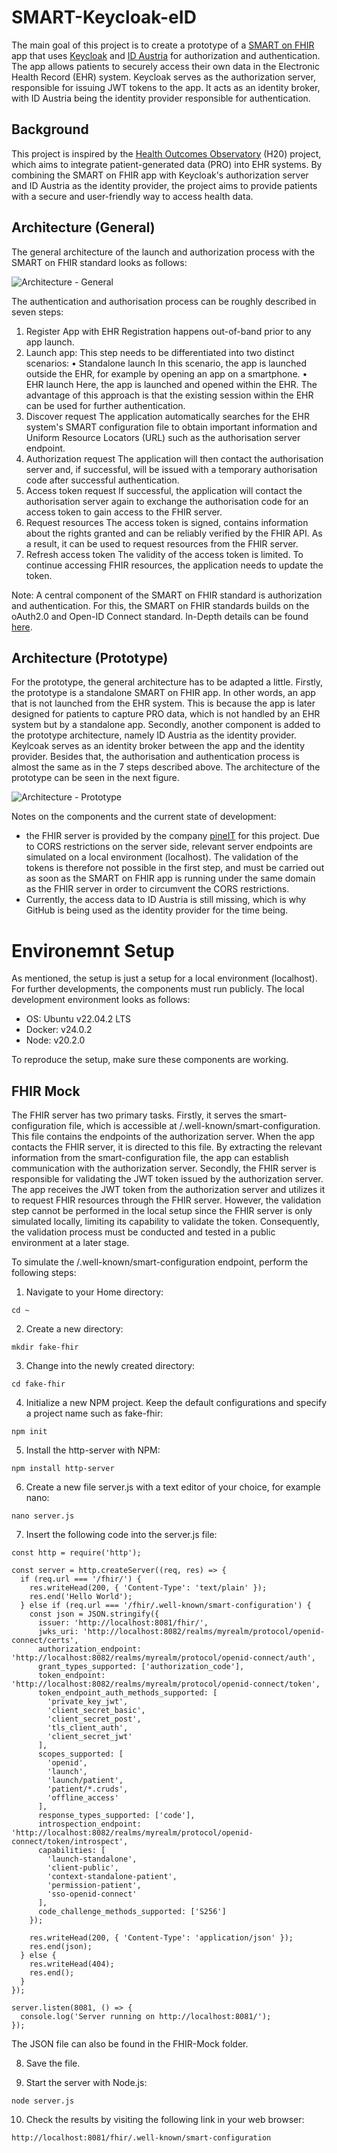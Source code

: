 # SMART-Keycloak-eID
The main goal of this project is to create a prototype of a [SMART on FHIR](https://docs.smarthealthit.org) app that uses [Keycloak](https://www.keycloak.org) and [ID Austria](https://www.oesterreich.gv.at/id-austria.html) for authorization and authentication. The app allows patients to securely access their own data in the Electronic Health Record (EHR) system. Keycloak serves as the authorization server, responsible for issuing JWT tokens to the app. It acts as an identity broker, with ID Austria being the identity provider responsible for authentication.

## Background
This project is inspired by the [Health Outcomes Observatory](https://health-outcomes-observatory.eu) (H20) project, which aims to integrate patient-generated data (PRO) into EHR systems. By combining the SMART on FHIR app with Keycloak's authorization server and ID Austria as the identity provider, the project aims to provide patients with a secure and user-friendly way to access health data.

## Architecture (General)
The general architecture of the launch and authorization process with the SMART on FHIR standard looks as follows:

![Architecture - General](images/image.png)

The authentication and authorisation process can be roughly described in seven steps:
1.	Register App with EHR
Registration happens out-of-band prior to any app launch.
2.	Launch app:
This step needs to be differentiated into two distinct scenarios:
•	Standalone launch
In this scenario, the app is launched outside the EHR, for example by opening an app on a smartphone.
•	EHR launch
Here, the app is launched and opened within the EHR. The advantage of this approach is that the existing session within the EHR can be used for further authentication.
3.	Discover request
The application automatically searches for the EHR system's SMART configuration file to obtain important information and Uniform Resource Locators (URL) such as the authorisation server endpoint.
4.	Authorization request
The application will then contact the authorisation server and, if successful, will be issued with a temporary authorisation code after successful authentication. 
5.	Access token request
If successful, the application will contact the authorisation server again to exchange the authorisation code for an access token to gain access to the FHIR server.
6.	Request resources
The access token is signed, contains information about the rights granted and can be reliably verified by the FHIR API. As a result, it can be used to request resources from the FHIR server.
7.	Refresh access token
The validity of the access token is limited. To continue accessing FHIR resources, the application needs to update the token.

Note: A central component of the SMART on FHIR standard is authorization and authentication. For this, the SMART on FHIR standards builds on the oAuth2.0 and Open-ID Connect standard. In-Depth details can be found [here](https://build.fhir.org/ig/HL7/smart-app-launch/app-launch.html#launch-app-standalone-launch). 

## Architecture (Prototype)
For the prototype, the general architecture has to be adapted a little. Firstly, the prototype is a standalone SMART on FHIR app. In other words, an app that is not launched from the EHR system. This is because the app is later designed for patients to capture PRO data, which is not handled by an EHR system but by a standalone app. Secondly, another component is added to the prototype architecture, namely ID Austria as the identity provider. Keylcoak serves as an identity broker between the app and the identity provider. Besides that, the authorisation and authentication process is almost the same as in the 7 steps described above. The architecture of the prototype can be seen in the next figure.

![Architecture - Prototype](images/image1.png)

Notes on the components and the current state of development:
- the FHIR server is provided by the company [pineIT](https://www.pineit.at) for this project. Due to CORS restrictions on the server side, relevant server endpoints are simulated on a local environment (localhost). The validation of the tokens is therefore not possible in the first step, and must be carried out as soon as the SMART on FHIR app is running under the same domain as the FHIR server in order to circumvent the CORS restrictions.
- Currently, the access data to ID Austria is still missing, which is why GitHub is being used as the identity provider for the time being.

# Environemnt Setup
As mentioned, the setup is just a setup for a local environment (localhost). For further developments, the components must run publicly. The local development environment looks as follows:

- OS: Ubuntu v22.04.2 LTS
- Docker: v24.0.2
- Node: v20.2.0

To reproduce the setup, make sure these components are working.

## FHIR Mock
The FHIR server has two primary tasks. Firstly, it serves the smart-configuration file, which is accessible at /.well-known/smart-configuration. This file contains the endpoints of the authorization server. When the app contacts the FHIR server, it is directed to this file. By extracting the relevant information from the smart-configuration file, the app can establish communication with the authorization server. Secondly, the FHIR server is responsible for validating the JWT token issued by the authorization server. The app receives the JWT token from the authorization server and utilizes it to request FHIR resources through the FHIR server. However, the validation step cannot be performed in the local setup since the FHIR server is only simulated locally, limiting its capability to validate the token. Consequently, the validation process must be conducted and tested in a public environment at a later stage.

To simulate the /.well-known/smart-configuration endpoint, perform the following steps:

1. Navigate to your Home directory:
```
cd ~
```

2. Create a new directory:
```
mkdir fake-fhir
```

3. Change into the newly created directory:
```
cd fake-fhir
```

4. Initialize a new NPM project. Keep the default configurations and specify a project name such as fake-fhir:
```
npm init
```

5. Install the http-server with NPM:
```
npm install http-server
```

6. Create a new file server.js with a text editor of your choice, for example nano:
```
nano server.js
```

7. Insert the following code into the server.js file: 
```
const http = require('http');

const server = http.createServer((req, res) => {
  if (req.url === '/fhir/') {
    res.writeHead(200, { 'Content-Type': 'text/plain' });
    res.end('Hello World');
  } else if (req.url === '/fhir/.well-known/smart-configuration') {
    const json = JSON.stringify({
      issuer: 'http://localhost:8081/fhir/',
      jwks_uri: 'http://localhost:8082/realms/myrealm/protocol/openid-connect/certs',
      authorization_endpoint: 'http://localhost:8082/realms/myrealm/protocol/openid-connect/auth',
      grant_types_supported: ['authorization_code'],
      token_endpoint: 'http://localhost:8082/realms/myrealm/protocol/openid-connect/token',
      token_endpoint_auth_methods_supported: [
        'private_key_jwt',
        'client_secret_basic',
        'client_secret_post',
        'tls_client_auth',
        'client_secret_jwt'
      ],
      scopes_supported: [
        'openid',
        'launch',
        'launch/patient',
        'patient/*.cruds',
        'offline_access'
      ],
      response_types_supported: ['code'],
      introspection_endpoint: 'http://localhost:8082/realms/myrealm/protocol/openid-connect/token/introspect',
      capabilities: [
        'launch-standalone',
        'client-public',
        'context-standalone-patient',
        'permission-patient',
        'sso-openid-connect'
      ],
      code_challenge_methods_supported: ['S256']
    });

    res.writeHead(200, { 'Content-Type': 'application/json' });
    res.end(json);
  } else {
    res.writeHead(404);
    res.end();
  }
});

server.listen(8081, () => {
  console.log('Server running on http://localhost:8081/');
});

```
The JSON file can also be found in the FHIR-Mock folder.

8. Save the file.

9. Start the server with Node.js:
```
node server.js
```

10. Check the results by visiting the following link in your web browser:
```
http://localhost:8081/fhir/.well-known/smart-configuration
```




